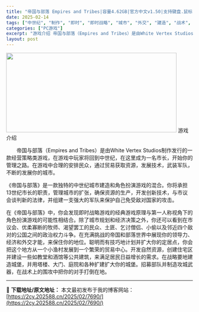 ```yaml
---
title: "帝国与部落 Empires and Tribes|容量4.62GB|官方中文v1.50|支持键盘.鼠标"
date: 2025-02-14
tags: ["中世纪", "制作", "即时", "即时战略", "城市", "外交", "建造", "战术", "第一人称视角", "自然"]
categories: ["PC游戏"]
excerpt: "游戏介绍 帝国与部落（Empires and Tribes）是由White Vertex Studios制作发行的一款经营策略类游戏，在游戏中玩家将回到中世纪，在这里成为一名市长，开始你的管理之路。在游戏中合理的安排民众，通过贸易获取资源，发展技术，武装军队，不断的发展你的城市。 《帝国与部落》是一&hellip;"
layout: post
---
```


<img src="https://2cy.202588.cn/wp-content/uploads/2025/02/2025021414370146.webp" alt="" width="460" height="215" class="aligncenter size-full wp-image-7764" />
游戏介绍
<p style="white-space: normal; text-indent: 2em; text-align: left;">帝国与部落（Empires and Tribes）是由White Vertex Studios制作发行的一款经营策略类游戏，在游戏中玩家将回到中世纪，在这里成为一名市长，开始你的管理之路。在游戏中合理的安排民众，通过贸易获取资源，发展技术，武装军队，不断的发展你的城市。


《帝国与部落》是一款独特的中世纪城市建造和角色扮演游戏的混合。你将承担13世纪市长的职责，管理城市的扩张，确保资源的生产，开发创新技术，与市议会谈判新的法律，并组建一支强大的军队来保护自己免受敌对国家的攻击。

在《帝国与部落》中，你会发现即时战略游戏的经典游戏原理与第一人称视角下的角色扮演游戏的可能性相结合。除了城市规划和经济决策之外，你还可以看到在市议会、优柔寡断的牧师、渴望罢工的民众、土匪、乞讨僧侣、小偷以及邻近四个敌对的公国之间的政治权力斗争。在充满挑战的帝国和部落世界中展现你的领导力、经济和外交才能，来保住你的地位。聪明而有技巧地计划并扩大你的定居点，你会把这个地方从一个小渔村发展到一个繁荣的贸易中心。开发自然资源，创建住宅区并建设一些如教堂和酒馆等公共建筑，来满足居民日益增长的需求。在战略要地建造城堡，并用塔楼、大门、庭院和各种扩建扩大你的城堡。招募部队并制造攻城武器，在战术上的围攻中把你的对手打倒在地。</p>

</div>

---
📖 **下载地址/原文地址：** 本文最初发布于我的博客网站：[https://2cy.202588.cn/2025/02/7690/](https://2cy.202588.cn/2025/02/7690/)
